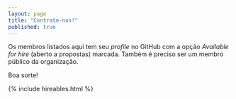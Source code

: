 ```yaml
---
layout: page
title: "Contrate-nos!"
published: true
---
```


Os membros listados aqui tem seu _profile_ no GitHub com a opção
_Available for hire_ (aberto a propostas) marcada. Também é preciso ser um
membro público da organização.

Boa sorte!

<div> {% include hireables.html %} </div>
